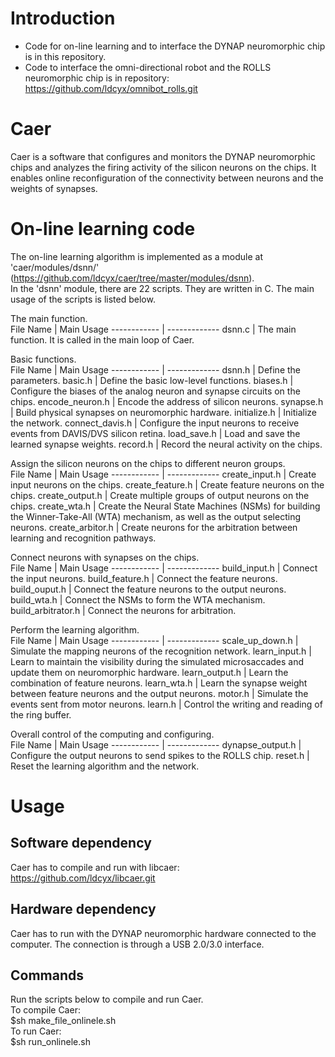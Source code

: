 # Introduction
* Code for on-line learning and to interface the DYNAP neuromorphic chip is in this repository. <br />
* Code to interface the omni-directional robot and the ROLLS neuromorphic chip is in repository:
https://github.com/ldcyx/omnibot_rolls.git

# Caer
Caer is a software that configures and monitors the DYNAP neuromorphic chips and analyzes the firing activity of the silicon neurons on the chips. 
It enables online reconfiguration of the connectivity between neurons and the weights of synapses. 

# On-line learning code
The on-line learning algorithm is implemented as a module at 'caer/modules/dsnn/' (https://github.com/ldcyx/caer/tree/master/modules/dsnn). <br />
In the 'dsnn' module, there are 22 scripts. They are written in C. The main usage of the scripts is listed below. <br />

The main function.  <br />
File Name | Main Usage
------------ | ------------- 
dsnn.c | The main function. It is called in the main loop of Caer. 


Basic functions. <br />
File Name | Main Usage
------------ | -------------
dsnn.h | Define the parameters. 
basic.h | Define the basic low-level functions.
biases.h | Configure the biases of the analog neuron and synapse circuits on the chips. 
encode_neuron.h | Encode the address of silicon neurons.
synapse.h | Build physical synapses on neuromorphic hardware. 
initialize.h | Initialize the network. 
connect_davis.h | Configure the input neurons to receive events from DAVIS/DVS silicon retina. 
load_save.h | Load and save the learned synapse weights. 
record.h | Record the neural activity on the chips. 

Assign the silicon neurons on the chips to different neuron groups.  <br />
File Name | Main Usage
------------ | -------------
create_input.h | Create input neurons on the chips.
create_feature.h | Create feature neurons on the chips. 
create_output.h | Create multiple groups of output neurons on the chips.
create_wta.h | Create the Neural State Machines (NSMs) for building the Winner-Take-All (WTA) mechanism, as well as the output selecting neurons.
create_arbitor.h | Create neurons for the arbitration between learning and recognition pathways.

Connect neurons with synapses on the chips.  <br />
File Name | Main Usage
------------ | -------------
build_input.h | Connect the input neurons. 
build_feature.h | Connect the feature neurons. 
build_ouput.h | Connect the feature neurons to the output neurons. 
build_wta.h | Connect the NSMs to form the WTA mechanism. 
build_arbitrator.h | Connect the neurons for arbitration. 

Perform the learning algorithm. <br /> 
File Name | Main Usage
------------ | -------------
scale_up_down.h | Simulate the mapping neurons of the recognition network. 
learn_input.h | Learn to maintain the visibility during the simulated microsaccades and update them on neuromorphic hardware.
learn_output.h | Learn the combination of feature neurons.
learn_wta.h | Learn the synapse weight between feature neurons and the output neurons. 
motor.h | Simulate the events sent from motor neurons. 
learn.h | Control the writing and reading of the ring buffer. 

Overall control of the computing and configuring. <br />
File Name | Main Usage
------------ | -------------
dynapse_output.h | Configure the output neurons to send spikes to the ROLLS chip. 
reset.h | Reset the learning algorithm and the network.


# Usage

## Software dependency
Caer has to compile and run with libcaer: https://github.com/ldcyx/libcaer.git <br />

## Hardware dependency
Caer has to run with the DYNAP neuromorphic hardware connected to the computer. The connection is through a USB 2.0/3.0 interface. <br />

## Commands
Run the scripts below to compile and run Caer. <br />
To compile Caer: <br />
$sh make_file_onlinele.sh <br />
To run Caer: <br />
$sh run_onlinele.sh <br />
